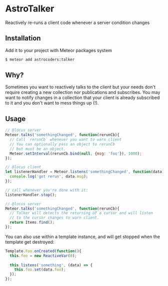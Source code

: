 AstroTalker
===========

Reactively re-runs a client code whenever a server condition changes

## Installation
Add it to your project with Meteor packages system
```sh
$ meteor add astrocoders:talker
```

## Why?
Sometimes you want to reactively talks to the client but your needs don't require
creating a new collection nor publications and subscribes.
You may want to notify changes in a collection that your client is already subscribed
to it and you don't want to mess things up (!).

## Usage

```js
// @locus server
Meteor.talks('somethingChanged', function(rerunCb){
  // Call `rerunCb` whenever you want to warn client
  // You can optionally pass an object to rerunCb
  // but must be an object.
  Meteor.setInterval(rerunCb.bind(null, {msg: 'foo'}), 1000);
});
```

```js
// @locus client
let listenerHandler = Meteor.listens('somethingChanged', function(data){
  console.log('got rerun', data.msg);
});

// call whenever you're done with it:
listenerHandler.stop();
```

```js
// @locus server
Meteor.talks('somethingChanged', function(rerunCb){
  // Talker will detects the returning of a cursor and will listen
  // to the cursor changes to warn client.
  return Items.find();
});
```

You can also use within a template instance, and will get stopped when the template
get destroyed:
```js
Template.Foo.onCreated(function(){
  this.foo = new ReactiveVar(0);
  
  this.listens('something', (data) => {
    this.foo.set(data.foo);
  });
});
```
